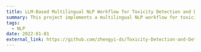 ```yaml
---
title: LLM-Based Multilingual NLP Workflow for Toxicity Detection and Detoxification
summary: This project implements a multilingual NLP workflow for toxicity detection and detoxification. Leveraging LangChain and Granite-3.0-2B, it detects toxic content in text and rewrites it into polite, non-toxic versions while preserving meaning.
tags:
  - NLP
date: 2022-01-01
external_link: https://github.com/zhengyi-ds/Toxicity-Detection-and-Detoxification-LangChain
---
```

